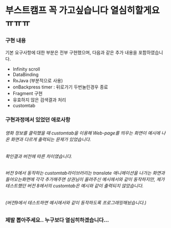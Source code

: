 # 부스트캠프 꼭 가고싶습니다 열심히할게요ㅠㅠㅠ


### 구현 내용
기본 요구사항에 대한 부분은 전부 구현했으며, 다음과 같은 추가 내용을 포함하였습니다.
- Infinity scroll
- DataBinding
- RxJava (부분적으로 사용)
- onBackpress timer : 뒤로가기 두번눌린경우 종료
- Fragment 구현
- 유효하지 않은 검색결과 처리
- customtab 

### 구현과정에서 있었던 애로사항
###### 영화 정보를 클릭했을 때 customtab을 이용해 Web-page를 띄우는 화면이 예시에 나온 화면과 다르게 출력되는 문제가 있었습니다. 
###### 확인결과 버전에 따른 차이였습니다. 
###### 버전 9에서 동작하는 customtab라이브러리는 translate 애니메이션을 나가는 화면과 들어오는화면에 각각 추가해주면 상권님이 올려주신 예시에서와 같이 동작하지만, 제가 테스트했던 버전 8에서의 customtab은 예시와 같이 출력되지 않았습니다. 
###### (버전9에서 테스트하면 예시에서와 같이 동작하도록 프로그래밍해놨습니다.)

### 제발 뽑아주세요.. 누구보다 열심히하겠습니다...
